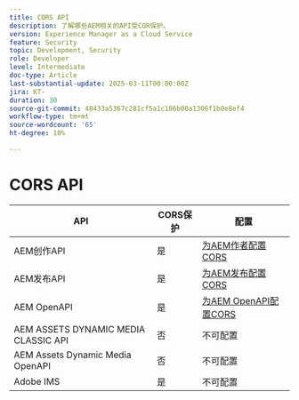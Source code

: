 ```yaml
---
title: CORS API
description: 了解哪些AEM相关的API受COR保护。
version: Experience Manager as a Cloud Service
feature: Security
topic: Development, Security
role: Developer
level: Intermediate
doc-type: Article
last-substantial-update: 2025-03-11T00:00:00Z
jira: KT-
duration: 30
source-git-commit: 48433a5367c281cf5a1c106b08a1306f1b0e8ef4
workflow-type: tm+mt
source-wordcount: '65'
ht-degree: 10%

---
```


# CORS API



| API | CORS保护 | 配置 |
| --- | --- | --- |
| AEM创作API | 是 | [为AEM作者配置CORS](#configure-cors-for-aem-author) |
| AEM发布API | 是 | [为AEM发布配置CORS](#configure-cors-for-aem-publish) |
| AEM OpenAPI | 是 | [为AEM OpenAPI配置CORS](#configure-cors-for-aem-openapis) |
| AEM ASSETS DYNAMIC MEDIA CLASSIC API | 否 | 不可配置 |
| AEM Assets Dynamic Media OpenAPI | 否 | 不可配置 |
| Adobe IMS | 是 | 不可配置 |
